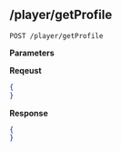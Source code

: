 /player/getProfile
----

```
POST /player/getProfile
```

__Parameters__


__Reqeust__
```json
{
}
```

__Response__
```json
{
}
```